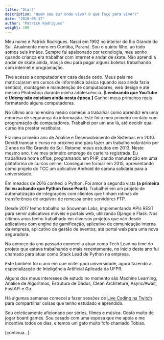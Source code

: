 ```yaml
---
title: "Olar!"
description: "Quem sou eu? Onde vivo? O que faço para viver?"
date: "2020-05-17"
author: "Patrick Rodrigues"
weight: 300
---
```

Meu nome é Patrick Rodrigues. Nasci em 1992 no interior do Rio Grande do Sul. Atualmente moro em Curitiba, Paraná. Sou o quinto filho, ao todo somos seis irmãos. Sempre fui apaixonado por tecnologia, meu sonho quando criança era trabalhar com internet e andar de skate. Não aprendi a andar de skate ainda, mas já deu para pagar alguns boletos trabalhando com internet e programação.

Tive acesso a computador em casa desde cedo. Meus pais me matricularam em cursos de informática básica (quando isso ainda fazia sentido), montagem e manutenção de computadores, web design e até mesmo Photoshop durante minha adolescência. __[Lembrando que YouTube e Udemy não existiam ainda nesta época.]__ Ganhei meus primeiros reais formatando alguns computadores.

No último ano no ensino médio comecei a trabalhar como aprendiz em uma empresa de segurança da informação. Este foi o meu primeiro contato com programação de computadores. Trabalhei por um ano lá, até decidir qual curso iria prestar vestibular.

Fiz meu primeiro ano de Análise e Desenvolvimento de Sistemas em 2010. Decidi trancar o curso no próximo ano para fazer um trabalho voluntário por 2 anos no Rio Grande do Sul. Retomei meus estudos em 2013. Neste mesmo ano, tive meu primeiro emprego de carteira registrada. Eu trabalhava home office, programando em PHP, dando manutenção em uma plataforma de cursos online. Consegui me formar em 2015, apresentando como projeto do TCC um aplicativo Android de carona solidária para a universidade.

Em meados de 2016 conheci o Python. Foi amor a segunda vista __(a primeira foi eu achando que Python fosse Pearl)__.  Trabalhei em um projeto de automatização de integrações com clientes que tinham rotinas de transferência de arquivos de remessa entre servidores FTP.

Desde 2017 tenho trabalho na Snowman Labs, implementando APIs REST para servir aplicativos móveis e portais web, utilizando Django e Flask. Nos últimos anos tenho trabalhado em diversos projetos que vão desde aplicativos com engine de gamificação, aplicativo de comunicação interna da empresa, aplicativo de gestão de eventos, até portal web para uma nova seguradora.

No começo do ano passado comecei a atuar como Tech Lead no time do projeto que estava trabalhando e mais recentemente, no início deste ano fui chamado para atuar como Stack Lead de Python na empresa. 

Este também foi o ano em que voltei para universidade, agora fazendo a especialização de Inteligência Artificial Aplicada da UFPR.

Alguns dos meus interesses de estudo no momento são Machine Learning, Análise de Algoritmos, Estrutura de Dados, Clean Architeture, Async/Await, FastAPI e Go.

Há algumas semanas comecei a fazer sessões de [Live Coding na Twitch](https://twitch.tv/pythrick) para compartilhar coisas que tenho estudado e aprendido. 

Sou ecleticamente aficionado por séries, filmes e música. Gosto muito de jogar board games. Sou casado com uma esposa que me apoia e me incentiva todos os dias, e temos um gato muito fofo chamado Tobias.

[continua...]

